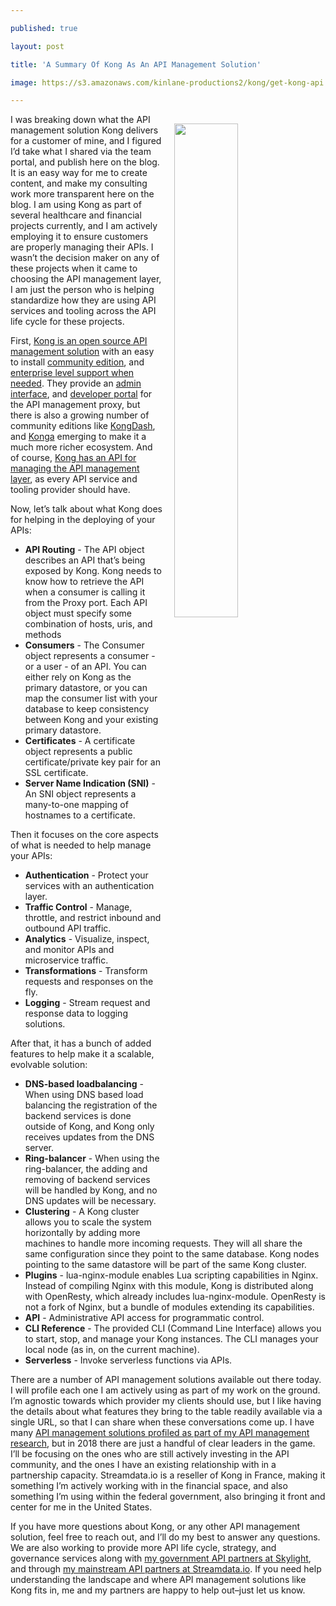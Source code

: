 ---
published: true
layout: post
title: 'A Summary Of Kong As An API Management Solution'
image: https://s3.amazonaws.com/kinlane-productions2/kong/get-kong-api.png
---

<p><img src="https://s3.amazonaws.com/kinlane-productions2/kong/get-kong-api.png" align="right" width="45%" style="padding: 15px;" />
<p>I was breaking down what the API management solution Kong delivers for a customer of mine, and I figured I’d take what I shared via the team portal, and publish here on the blog. It is an easy way for me to create content, and make my consulting work more transparent here on the blog. I am using Kong as part of several healthcare and financial projects currently, and I am actively employing it to ensure customers are properly managing their APIs. I wasn’t the decision maker on any of these projects when it came to choosing the API management layer, I am just the person who is helping standardize how they are using API services and tooling across the API life cycle for these projects.

<p>First, <a href="https://konghq.com">Kong is an open source API management solution</a> with an easy to install <a href="https://konghq.com/install/">community edition</a>, and <a href="https://konghq.com/kong-enterprise-edition/">enterprise level support when needed</a>. They provide an <a href="https://konghq.com/api-admin-gui/">admin interface</a>, and <a href="https://konghq.com/api-dev-portal/">developer portal</a> for the API management proxy, but there is also a growing number of community editions like <a href="https://ajaysreedhar.github.io/kongdash/">KongDash</a>, and <a href="ttps://pantsel.github.io/konga/">Konga</a> emerging to make it a much more richer ecosystem. And of course, <a href="https://getkong.org/docs/0.12.x/admin-api/">Kong has an API for managing the API management layer</a>, as every API service and tooling provider should have.

<p>Now, let’s talk about what Kong does for helping in the deploying of your APIs:

<ul>
  <li><strong>API Routing</strong> - The API object describes an API that’s being exposed by Kong. Kong needs to know how to retrieve the API when a consumer is calling it from the Proxy port. Each API object must specify some combination of hosts, uris, and methods</li>
  <li><strong>Consumers</strong> - The Consumer object represents a consumer - or a user - of an API. You can either rely on Kong as the primary datastore, or you can map the consumer list with your database to keep consistency between Kong and your existing primary datastore.</li>
  <li><strong>Certificates</strong> - A certificate object represents a public certificate/private key pair for an SSL certificate.</li>
  <li><strong>Server Name Indication (SNI)</strong> - An SNI object represents a many-to-one mapping of hostnames to a certificate.</li>
</ul>

<p>Then it focuses on the core aspects of what is needed to help manage your APIs:

<ul>
  <li><strong>Authentication</strong> - Protect your services with an authentication layer.</li>
  <li><strong>Traffic Control</strong> - Manage, throttle, and restrict inbound and outbound API traffic.</li>
  <li><strong>Analytics</strong> - Visualize, inspect, and monitor APIs and microservice traffic.</li>
  <li><strong>Transformations</strong> - Transform requests and responses on the fly.</li>
  <li><strong>Logging</strong> - Stream request and response data to logging solutions.</li>
</ul>

<p>After that, it has a bunch of added features to help make it a scalable, evolvable solution:

<ul>
  <li><strong>DNS-based loadbalancing</strong> - When using DNS based load balancing the registration of the backend services is done outside of Kong, and Kong only receives updates from the DNS server.</li>
  <li><strong>Ring-balancer</strong> - When using the ring-balancer, the adding and removing of backend services will be handled by Kong, and no DNS updates will be necessary.</li>
  <li><strong>Clustering</strong> - A Kong cluster allows you to scale the system horizontally by adding more machines to handle more incoming requests. They will all share the same configuration since they point to the same database. Kong nodes pointing to the same datastore will be part of the same Kong cluster.</li>
  <li><strong>Plugins</strong> - lua-nginx-module enables Lua scripting capabilities in Nginx. Instead of compiling Nginx with this module, Kong is distributed along with OpenResty, which already includes lua-nginx-module. OpenResty is not a fork of Nginx, but a bundle of modules extending its capabilities.</li>
  <li><strong>API</strong> - Administrative API access for programmatic control.</li>
  <li><strong>CLI Reference</strong> - The provided CLI (Command Line Interface) allows you to start, stop, and manage your Kong instances. The CLI manages your local node (as in, on the current machine).</li>
  <li><strong>Serverless</strong> - Invoke serverless functions via APIs.</li>
</ul>

<p>There are a number of API management solutions available out there today. I will profile each one  I am actively using as part of my work on the ground. I’m agnostic towards which provider my clients should use, but I like having the details about what features they bring to the table readily available via a single URL, so that I can share when these conversations come up. I have many <a href="http://management.apievangelist.com">API management solutions profiled as part of my API management research</a>, but in 2018 there are just a handful of clear leaders in the game. I’ll be focusing on the ones who are still actively investing in the API community, and the ones I have an existing relationship with in a partnership capacity. Streamdata.io is a reseller of Kong in France, making it something I’m actively working with in the financial space, and also something I’m using within the federal government, also bringing it front and center for me in the United States.

<p>If you have more questions about Kong, or any other API management solution, feel free to reach out, and I’ll do my best to answer any questions. We are also working to provide more API life cycle, strategy, and governance services along with <a href="http://skylight.digital">my government API partners at Skylight</a>, and through <a href="http://apis.how/streamdata">my mainstream API partners at Streamdata.io</a>. If you need help understanding the landscape and where API management solutions like Kong fits in, me and my partners are happy to help out–just let us know.


